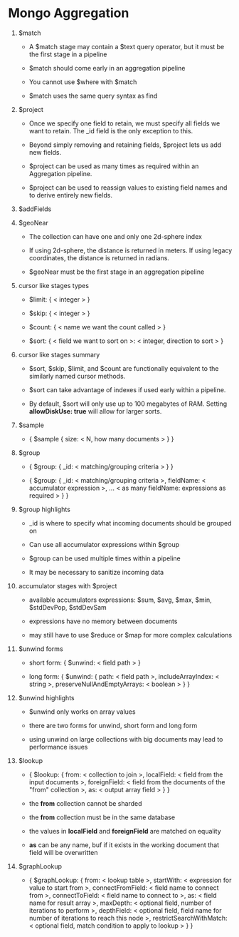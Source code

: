 # Mongo Aggregation

1. $match

   - A $match stage may contain a $text query operator, but it must be the first stage in a pipeline

   - $match should come early in an aggregation pipeline

   - You cannot use $where with $match

   - $match uses the same query syntax as find

1. $project

   - Once we specify one field to retain, we must specify all fields we want to retain. The \_id field is the only exception to this.

   - Beyond simply removing and retaining fields, $project lets us add new fields.

   - $project can be used as many times as required within an Aggregation pipeline.

   - $project can be used to reassign values to existing field names and to derive entirely new fields.

1. $addFields

1. $geoNear

   - The collection can have one and only one 2d-sphere index

   - If using 2d-sphere, the distance is returned in meters. If using legacy coordinates, the distance is returned in radians.

   - $geoNear must be the first stage in an aggregation pipeline

1. cursor like stages types

   - $limit: { < integer > }

   - $skip: { < integer > }

   - $count: { < name we want the count called > }

   - $sort: { < field we want to sort on >: < integer, direction to sort > }

1. cursor like stages summary

   - $sort, $skip, $limit, and $count are functionally equivalent to the similarly named cursor methods.

   - $sort can take advantage of indexes if used early within a pipeline.

   - By default, $sort will only use up to 100 megabytes of RAM. Setting **allowDiskUse: true** will allow for larger sorts.

1. $sample

   - { $sample { size: < N, how many documents > } }

1. $group

   - { $group: { \_id: < matching/grouping criteria > } }

   - { $group: { \_id: < matching/grouping criteria >, fieldName: < accumulator expression >, ... < as many fieldName: expressions as required > } }

1. $group highlights

   - \_id is where to specify what incoming documents should be grouped on

   - Can use all accumulator expressions within $group

   - $group can be used multiple times within a pipeline

   - It may be necessary to sanitize incoming data

1. accumulator stages with $project

   - available accumulators expressions: $sum, $avg, $max, $min, $stdDevPop, $stdDevSam

   - expressions have no memory between documents

   - may still have to use $reduce or $map for more complex calculations

1. $unwind forms

   - short form: { $unwind: < field path > }

   - long form: { $unwind: { path: < field path >, includeArrayIndex: < string >, preserveNullAndEmptyArrays: < boolean > } }

1. $unwind highlights

   - $unwind only works on array values

   - there are two forms for unwind, short form and long form

   - using unwind on large collections with big documents may lead to performance issues

1. $lookup

   - { $lookup: { from: < collection to join >, localField: < field from the input documents >, foreignField: < field from the documents of the "from" collection >, as: < output array field > } }

   - the **from** collection cannot be sharded

   - the **from** collection must be in the same database

   - the values in **localField** and **foreignField** are matched on equality

   - **as** can be any name, buf if it exists in the working document that field will be overwritten

1. $graphLookup

   - { $graphLookup: { from: < lookup table >, startWith: < expression for value to start from >, connectFromField: < field name to connect from >, connectToField: < field name to connect to >, as: < field name for result array >, maxDepth: < optional field, number of iterations to perform >, depthField: < optional field, field name for number of iterations to reach this node >, restrictSearchWithMatch: < optional field, match condition to apply to lookup > } }
